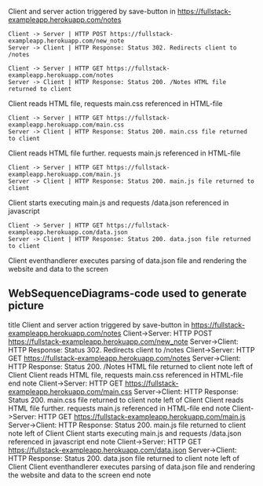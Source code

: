 Client and server action triggered by save-button in https://fullstack-exampleapp.herokuapp.com/notes

    Client -> Server | HTTP POST https://fullstack-exampleapp.herokuapp.com/new_note
    Server -> Client | HTTP Response: Status 302. Redirects client to /notes

    Client -> Server | HTTP GET https://fullstack-exampleapp.herokuapp.com/notes
    Server -> Client | HTTP Response: Status 200. /Notes HTML file returned to client

Client reads HTML file, requests main.css referenced in HTML-file

    Client -> Server | HTTP GET https://fullstack-exampleapp.herokuapp.com/main.css
    Server -> Client | HTTP Response: Status 200. main.css file returned to client

Client reads HTML file further. requests main.js referenced in HTML-file

    Client -> Server | HTTP GET https://fullstack-exampleapp.herokuapp.com/main.js
    Server -> Client | HTTP Response: Status 200. main.js file returned to client

Client starts executing main.js and requests /data.json referenced in javascript

    Client -> Server | HTTP GET https://fullstack-exampleapp.herokuapp.com/data.json
    Server -> Client | HTTP Response: Status 200. data.json file returned to client

Client eventhandlerer executes parsing of data.json file and rendering the website and data to the screen

## WebSequenceDiagrams-code used to generate picture

title Client and server action triggered by save-button in https://fullstack-exampleapp.herokuapp.com/notes
Client->Server: HTTP POST https://fullstack-exampleapp.herokuapp.com/new_note
Server->Client: HTTP Response: Status 302. Redirects client to /notes
Client->Server: HTTP GET https://fullstack-exampleapp.herokuapp.com/notes
Server->Client: HTTP Response: Status 200. /Notes HTML file returned to client
note left of Client
Client reads HTML file, requests main.css referenced in HTML-file
end note
Client->Server: HTTP GET https://fullstack-exampleapp.herokuapp.com/main.css
Server->Client: HTTP Response: Status 200. main.css file returned to client
note left of Client
Client reads HTML file further. requests main.js referenced in HTML-file
end note
Client->Server: HTTP GET https://fullstack-exampleapp.herokuapp.com/main.js
Server->Client: HTTP Response: Status 200. main.js file returned to client
note left of Client
Client starts executing main.js and requests /data.json referenced in javascript
end note
Client->Server: HTTP GET https://fullstack-exampleapp.herokuapp.com/data.json
Server->Client: HTTP Response: Status 200. data.json file returned to client
note left of Client
Client eventhandlerer executes parsing of data.json file and rendering the website and data to the screen
end note
